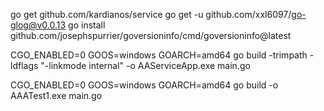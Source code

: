 go get github.com/kardianos/service
go get -u github.com/xxl6097/go-glog@v0.0.13
go install github.com/josephspurrier/goversioninfo/cmd/goversioninfo@latest

CGO_ENABLED=0 GOOS=windows GOARCH=amd64 go build -trimpath -ldflags "-linkmode internal" -o AAServiceApp.exe main.go

CGO_ENABLED=0 GOOS=windows GOARCH=amd64 go build -o AAATest1.exe main.go